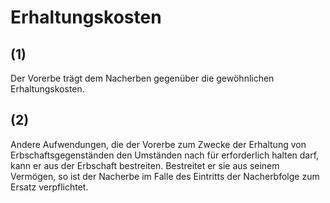 # Erhaltungskosten



## (1)

 Der Vorerbe trägt dem Nacherben gegenüber die gewöhnlichen Erhaltungskosten.

## (2)

 Andere Aufwendungen, die der Vorerbe zum Zwecke der Erhaltung von Erbschaftsgegenständen den Umständen nach für erforderlich halten darf, kann er aus der Erbschaft bestreiten. Bestreitet er sie aus seinem Vermögen, so ist der Nacherbe im Falle des Eintritts der Nacherbfolge zum Ersatz verpflichtet. 

